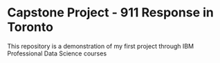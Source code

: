 # Capstone Project - 911 Response in Toronto
This repository is a demonstration of my first project through IBM Professional Data Science courses
